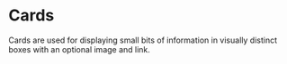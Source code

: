 # Cards

Cards are used for displaying small bits of information in visually distinct boxes with an optional image and link.
